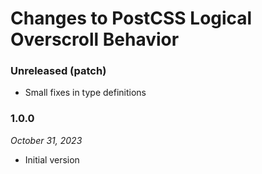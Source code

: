 # Changes to PostCSS Logical Overscroll Behavior

### Unreleased (patch)

- Small fixes in type definitions

### 1.0.0

_October 31, 2023_

- Initial version

